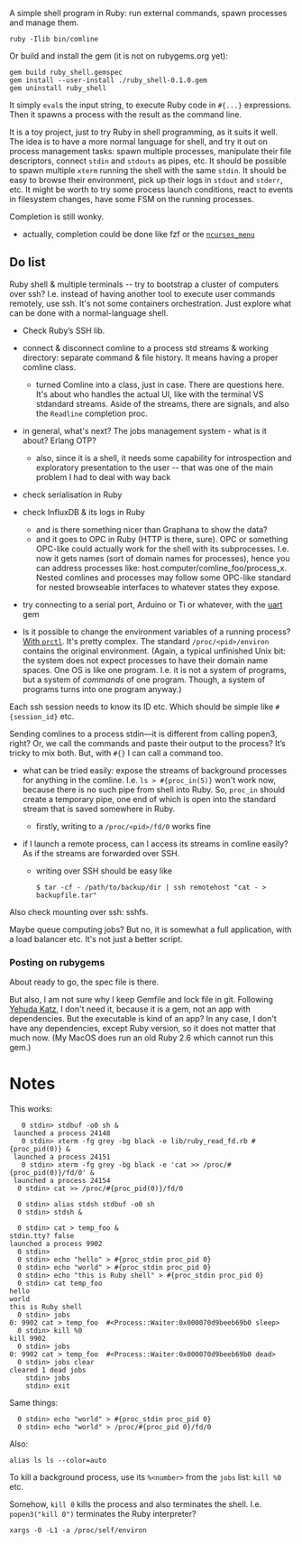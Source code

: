 A simple shell program in Ruby: run external commands, spawn processes and manage them.

```
ruby -Ilib bin/comline
```

Or build and install the gem (it is not on rubygems.org yet):

```
gem build ruby_shell.gemspec
gem install --user-install ./ruby_shell-0.1.0.gem 
gem uninstall ruby_shell
```

It simply `eval`s the input string, to execute Ruby code in `#{...}` expressions.
Then it spawns a process with the result as the command line.

It is a toy project, just to try Ruby in shell programming, as it suits it well.
The idea is to have a more normal language for shell, and try it out on process
management tasks: spawn multiple processes, manipulate their file descriptors,
connect `stdin` and `stdouts` as pipes, etc. It should be possible to spawn
multiple `xterm` running the shell with the same `stdin`. It should be easy to
browse their environment, pick up their logs in `stdout` and `stderr`, etc.
It might be worth to try some process launch conditions, react to events in
filesystem changes, have some FSM on the running processes.

Completion is still wonky.

* actually, completion could be done like fzf or the [`ncurses_menu`](https://github.com/xealits/curses_menu)


## Do list

Ruby shell & multiple terminals -- try to bootstrap a cluster of computers over ssh?
I.e. instead of having another tool to execute user commands remotely, use ssh.
It's not some containers orchestration.
Just explore what can be done with a normal-language shell.

* Check Ruby’s SSH lib.
* connect & disconnect comline to a process std streams & working directory:
  separate command & file history. It means having a proper comline class.
  + turned Comline into a class, just in case. There are questions here.
    It's about who handles the actual UI, like with the terminal VS stdandard streams.
    Aside of the streams, there are signals, and also the `Readline` completion proc.
* in general, what's next? The jobs management system - what is it about? Erlang OTP?
  + also, since it is a shell, it needs some capability for introspection
    and exploratory presentation to the user -- that was one of the main problem I had to deal with way back

* check serialisation in Ruby
* check InfluxDB & its logs in Ruby
  + and is there something nicer than Graphana to show the data?
  + and it goes to OPC in Ruby (HTTP is there, sure).
    OPC or something OPC-like could actually work for the shell with its subprocesses.
    I.e. now it gets names (sort of domain names for processes), hence you can
    address processes like: host.computer/comline_foo/process_x.
    Nested comlines and processes may follow some OPC-like standard for nested
    browseable interfaces to whatever states they expose.

* try connecting to a serial port, Arduino or Ti or whatever,
  with the [uart](https://tenderlovemaking.com/2024/02/16/using-serial-ports-with-ruby/) gem
* Is it possible to change the environment variables of a running process?
  [With `prctl`](https://unix.stackexchange.com/questions/302948/change-proc-pid-environ-after-process-start).
  It's pretty complex. The standard `/proc/<pid>/environ` contains the original environment.
  (Again, a typical unfinished Unix bit: the system does not expect processes to have their domain name spaces.
   One OS is like one program. I.e. it is not a system of programs, but a system of _commands_ of one program.
   Though, a system of programs turns into one program anyway.)

Each ssh session needs to know its ID etc. Which should be simple like `#{session_id}` etc.

Sending comlines to a process stdin—it is different from calling popen3, right?
Or, we call the commands and paste their output to the process?
It’s tricky to mix both. But, with `#{}` I can call a command too.

* what can be tried easily: expose the streams of background processes for
  anything in the comline. I.e. `ls > #{proc_in(5)}` won't work now,
  because there is no such pipe from shell into Ruby. So, `proc_in` should create
  a temporary pipe, one end of which is open into the standard stream that is
  saved somewhere in Ruby.
  + firstly, writing to a `/proc/<pid>/fd/0` works fine

* if I launch a remote process, can I access its streams in comline easily?
  As if the streams are forwarded over SSH.
  + writing over SSH should be easy like
    ```
    $ tar -cf - /path/to/backup/dir | ssh remotehost "cat - > backupfile.tar"
    ```

Also check mounting over ssh: sshfs.

Maybe queue computing jobs? But no, it is somewhat a full application, 
with a load balancer etc. It's not just a better script.


### Posting on rubygems

About ready to go, the spec file is there.

But also, I am not sure why I keep Gemfile and lock file in git.
Following [Yehuda Katz](https://yehudakatz.com/2010/12/16/clarifying-the-roles-of-the-gemspec-and-gemfile/),
I don't need it, because it is a gem, not an app with dependencies.
But the executable is kind of an app?
In any case, I don't have any dependencies, except Ruby version,
so it does not matter that much now. (My MacOS does run an old Ruby 2.6 which cannot run this gem.)


# Notes

This works:

```
   0 stdin> stdbuf -o0 sh &
 launched a process 24148
   0 stdin> xterm -fg grey -bg black -e lib/ruby_read_fd.rb #{proc_pid(0)} &
 launched a process 24151
   0 stdin> xterm -fg grey -bg black -e 'cat >> /proc/#{proc_pid(0)}/fd/0' &
 launched a process 24154
  0 stdin> cat >> /proc/#{proc_pid(0)}/fd/0

  0 stdin> alias stdsh stdbuf -o0 sh
  0 stdin> stdsh &
```

```
  0 stdin> cat > temp_foo &
stdin.tty? false
launched a process 9902
  0 stdin>
  0 stdin> echo "hello" > #{proc_stdin proc_pid 0}
  0 stdin> echo "world" > #{proc_stdin proc_pid 0}
  0 stdin> echo "this is Ruby shell" > #{proc_stdin proc_pid 0}
  0 stdin> cat temp_foo
hello
world
this is Ruby shell
  0 stdin> jobs
0: 9902 cat > temp_foo  #<Process::Waiter:0x000070d9beeb69b0 sleep>
  0 stdin> kill %0
kill 9902
  0 stdin> jobs
0: 9902 cat > temp_foo  #<Process::Waiter:0x000070d9beeb69b0 dead>
  0 stdin> jobs clear
cleared 1 dead jobs
    stdin> jobs
    stdin> exit
```

Same things:

```
  0 stdin> echo "world" > #{proc_stdin proc_pid 0}
  0 stdin> echo "world" > /proc/#{proc_pid 0}/fd/0
```

Also:

```
alias ls ls --color=auto
```

To kill a background process, use its `%<number>` from the `jobs` list:
`kill %0` etc.

Somehow, `kill 0` kills the process and also terminates the shell.
I.e. `popen3("kill 0")` terminates the Ruby interpreter?

```
xargs -0 -L1 -a /proc/self/environ
```
